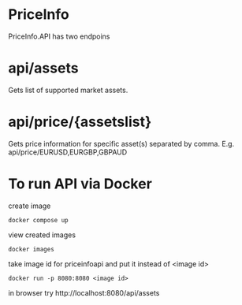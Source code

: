 # PriceInfo

PriceInfo.API has two endpoins

# api/assets
Gets list of supported market assets.

# api/price/{assetslist}

Gets price information for specific asset(s) separated by comma. E.g. api/price/EURUSD,EURGBP,GBPAUD


# To run API via Docker

create image

<code>docker compose up</code>

view created images

<code>docker images</code>

take image id for priceinfoapi and put it instead of &lt;image id&gt;

<code>docker run -p 8080:8080 &lt;image id&gt;</code>

in browser try http://localhost:8080/api/assets

